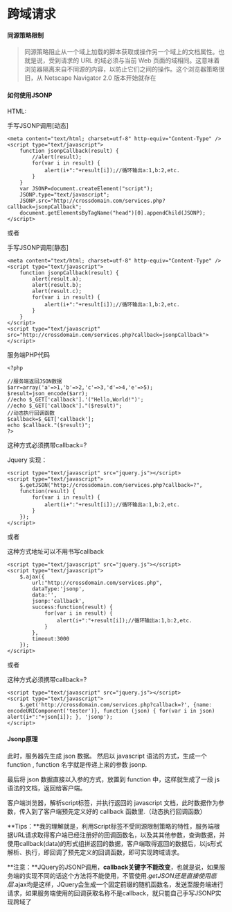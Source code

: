 # 跨域请求

#### 同源策略限制

>同源策略阻止从一个域上加载的脚本获取或操作另一个域上的文档属性。也就是说，受到请求的 URL 的域必须与当前 Web 页面的域相同。这意味着浏览器隔离来自不同源的内容，以防止它们之间的操作。这个浏览器策略很旧，从 Netscape Navigator 2.0 版本开始就存在

#### 如何使用JSONP

HTML:

手写JSONP调用[动态]
~~~
<meta content="text/html; charset=utf-8" http-equiv="Content-Type" />  
<script type="text/javascript">  
    function jsonpCallback(result) {  
        //alert(result);  
        for(var i in result) {  
            alert(i+":"+result[i]);//循环输出a:1,b:2,etc.  
        }  
    }  
    var JSONP=document.createElement("script");  
    JSONP.type="text/javascript";  
    JSONP.src="http://crossdomain.com/services.php?callback=jsonpCallback";  
    document.getElementsByTagName("head")[0].appendChild(JSONP);  
</script>  
~~~

或者

手写JSONP调用[静态]

~~~
<meta content="text/html; charset=utf-8" http-equiv="Content-Type" />  
<script type="text/javascript">  
    function jsonpCallback(result) {  
        alert(result.a);  
        alert(result.b);  
        alert(result.c);  
        for(var i in result) {  
            alert(i+":"+result[i]);//循环输出a:1,b:2,etc.  
        }  
    }  
</script>  
<script type="text/javascript" src="http://crossdomain.com/services.php?callback=jsonpCallback"></script>  
~~~

服务端PHP代码

~~~
<?php  
  
//服务端返回JSON数据  
$arr=array('a'=>1,'b'=>2,'c'=>3,'d'=>4,'e'=>5);  
$result=json_encode($arr);  
//echo $_GET['callback'].'("Hello,World!")';  
//echo $_GET['callback']."($result)";  
//动态执行回调函数  
$callback=$_GET['callback'];  
echo $callback."($result)"; 
?>
~~~

这种方式必须携带callback=?

Jquery 实现：
~~~
<script type="text/javascript" src="jquery.js"></script>  
<script type="text/javascript">  
    $.getJSON("http://crossdomain.com/services.php?callback=?",  
    function(result) {  
        for(var i in result) {  
            alert(i+":"+result[i]);//循环输出a:1,b:2,etc.  
        }  
    });  
</script>  
~~~

或者

这种方式地址可以不用书写callback
~~~
<script type="text/javascript" src="jquery.js"></script>  
<script type="text/javascript">  
    $.ajax({  
        url:"http://crossdomain.com/services.php",  
        dataType:'jsonp',  
        data:'',  
        jsonp:'callback',  
        success:function(result) {  
            for(var i in result) {  
                alert(i+":"+result[i]);//循环输出a:1,b:2,etc.  
            }  
        },  
        timeout:3000  
    });  
</script>  
~~~

或者

这种方式必须携带callback=?
~~~
<script type="text/javascript" src="jquery.js"></script>  
<script type="text/javascript">  
    $.get('http://crossdomain.com/services.php?callback=?', {name: encodeURIComponent('tester')}, function (json) { for(var i in json) alert(i+":"+json[i]); }, 'jsonp');  
</script>  
~~~

#### Jsonp原理

此时，服务器先生成 json 数据。
然后以 javascript 语法的方式，生成一个function , function 名字就是传递上来的参数 jsonp.

最后将 json 数据直接以入参的方式，放置到 function 中，这样就生成了一段 js 语法的文档，返回给客户端。

客户端浏览器，解析script标签，并执行返回的 javascript 文档，此时数据作为参数，传入到了客户端预先定义好的 callback 函数里.（动态执行回调函数）

**Tips：**我的理解就是，利用Script标签不受同源限制策略的特性，服务端根据URL请求取得客户端已经注册好的回调函数名，以及其其他参数，查询数据，并使用callback(data)的形式组拼返回的数据，客户端取得返回的数据后，以js形式解析、执行，即回调了预先定义的回调函数，即可实现跨域请求。

**注意：**JQuery的JSONP调用，**callback关键字不能改变**，也就是说，如果服务端的实现不同的话这个方法将不能使用，不管使用$.getJSON还是直接使用底层$.ajax均是这样，JQuery会生成一个固定前缀的随机函数名，发送至服务端进行请求，如果服务端使用的回调获取名称不是callback，就只能自己手写JSONP实现跨域了